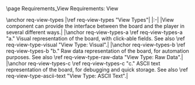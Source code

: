 \page Requirements_View Requirements: View

\anchor req-view-types
|\ref req-view-types "View Types"|
|:-|
|View component can provide the interface between the board and the player in several different ways.|
|\anchor req-view-types-a \ref req-view-types-a "a." Visual representation of the board, with click-able fields. See also \ref req-view-type-visual "View Type: Visual".|
|\anchor req-view-types-b \ref req-view-types-b "b." Raw data representation of the board, for automation purposes. See also \ref req-view-type-raw-data "View Type: Raw Data".|
|\anchor req-view-types-c \ref req-view-types-c "c." ASCII text representation of the board, for debugging and quick storage. See also \ref req-view-type-ascii-text "View Type: ASCII Text".|
